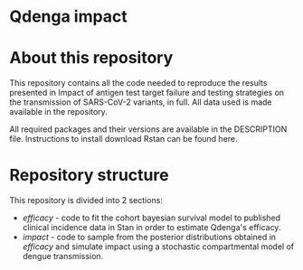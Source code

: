 # Qdenga impact


# About this repository
This repository contains all the code needed to reproduce the results presented in Impact of antigen test target failure and testing strategies on the transmission of SARS-CoV-2 variants, in full. All data used is made available in the repository.

All required packages and their versions are available in the DESCRIPTION file. Instructions to install download Rstan can be found here.

# Repository structure

This repository is divided into 2 sections: 

* *efficacy* - code to fit the cohort bayesian survival model to published clinical incidence data in Stan in order to estimate Qdenga's efficacy.
* *impact* - code to sample from the posterior distributions obtained in *efficacy* and simulate impact using a stochastic compartmental model of dengue transmission. 
